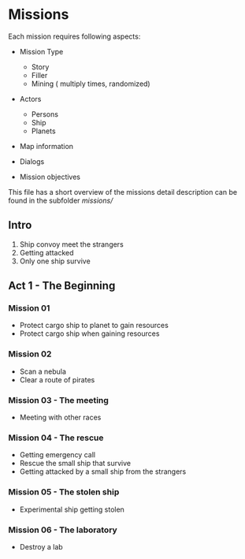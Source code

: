# Missions

Each mission requires following aspects:

* Mission Type
    - Story
    - Filler
    - Mining ( multiply times, randomized)

* Actors
    - Persons
    - Ship
    - Planets
* Map information
* Dialogs
* Mission objectives


This file has a short overview of the missions detail description can be found in the subfolder *missions/* 


## Intro

1. Ship convoy meet the strangers
2. Getting attacked
3. Only one ship survive

## Act 1 - The Beginning

###  Mission 01

* Protect cargo ship <Name> to planet <Name> to gain resources
* Protect cargo ship when gaining resources

### Mission 02 

* Scan a nebula
* Clear a route of pirates

### Mission 03 - The meeting

* Meeting with other races

### Mission 04 - The rescue

* Getting emergency call
* Rescue the small ship that survive
* Getting attacked by a small ship from the strangers

### Mission 05 - The stolen ship

* Experimental ship getting stolen

### Mission 06 - The laboratory

* Destroy a lab


